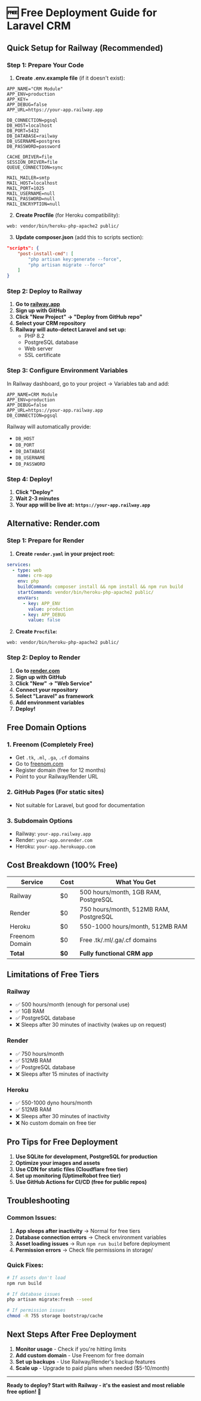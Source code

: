 # 🆓 Free Deployment Guide for Laravel CRM

## Quick Setup for Railway (Recommended)

### Step 1: Prepare Your Code

1. **Create .env.example file** (if it doesn't exist):
```env
APP_NAME="CRM Module"
APP_ENV=production
APP_KEY=
APP_DEBUG=false
APP_URL=https://your-app.railway.app

DB_CONNECTION=pgsql
DB_HOST=localhost
DB_PORT=5432
DB_DATABASE=railway
DB_USERNAME=postgres
DB_PASSWORD=password

CACHE_DRIVER=file
SESSION_DRIVER=file
QUEUE_CONNECTION=sync

MAIL_MAILER=smtp
MAIL_HOST=localhost
MAIL_PORT=1025
MAIL_USERNAME=null
MAIL_PASSWORD=null
MAIL_ENCRYPTION=null
```

2. **Create Procfile** (for Heroku compatibility):
```
web: vendor/bin/heroku-php-apache2 public/
```

3. **Update composer.json** (add this to scripts section):
```json
"scripts": {
    "post-install-cmd": [
        "php artisan key:generate --force",
        "php artisan migrate --force"
    ]
}
```

### Step 2: Deploy to Railway

1. **Go to [railway.app](https://railway.app)**
2. **Sign up with GitHub**
3. **Click "New Project" → "Deploy from GitHub repo"**
4. **Select your CRM repository**
5. **Railway will auto-detect Laravel and set up:**
   - PHP 8.2
   - PostgreSQL database
   - Web server
   - SSL certificate

### Step 3: Configure Environment Variables

In Railway dashboard, go to your project → Variables tab and add:

```
APP_NAME=CRM Module
APP_ENV=production
APP_DEBUG=false
APP_URL=https://your-app.railway.app
DB_CONNECTION=pgsql
```

Railway will automatically provide:
- `DB_HOST`
- `DB_PORT` 
- `DB_DATABASE`
- `DB_USERNAME`
- `DB_PASSWORD`

### Step 4: Deploy!

1. **Click "Deploy"**
2. **Wait 2-3 minutes**
3. **Your app will be live at: `https://your-app.railway.app`**

## Alternative: Render.com

### Step 1: Prepare for Render

1. **Create `render.yaml` in your project root:**
```yaml
services:
  - type: web
    name: crm-app
    env: php
    buildCommand: composer install && npm install && npm run build
    startCommand: vendor/bin/heroku-php-apache2 public/
    envVars:
      - key: APP_ENV
        value: production
      - key: APP_DEBUG
        value: false
```

2. **Create `Procfile`:**
```
web: vendor/bin/heroku-php-apache2 public/
```

### Step 2: Deploy to Render

1. **Go to [render.com](https://render.com)**
2. **Sign up with GitHub**
3. **Click "New" → "Web Service"**
4. **Connect your repository**
5. **Select "Laravel" as framework**
6. **Add environment variables**
7. **Deploy!**

## Free Domain Options

### 1. **Freenom** (Completely Free)
- Get `.tk`, `.ml`, `.ga`, `.cf` domains
- Go to [freenom.com](https://freenom.com)
- Register domain (free for 12 months)
- Point to your Railway/Render URL

### 2. **GitHub Pages** (For static sites)
- Not suitable for Laravel, but good for documentation

### 3. **Subdomain Options**
- Railway: `your-app.railway.app`
- Render: `your-app.onrender.com`
- Heroku: `your-app.herokuapp.com`

## Cost Breakdown (100% Free)

| Service | Cost | What You Get |
|---------|------|--------------|
| Railway | $0 | 500 hours/month, 1GB RAM, PostgreSQL |
| Render | $0 | 750 hours/month, 512MB RAM, PostgreSQL |
| Heroku | $0 | 550-1000 hours/month, 512MB RAM |
| Freenom Domain | $0 | Free .tk/.ml/.ga/.cf domains |
| **Total** | **$0** | **Fully functional CRM app** |

## Limitations of Free Tiers

### Railway
- ✅ 500 hours/month (enough for personal use)
- ✅ 1GB RAM
- ✅ PostgreSQL database
- ❌ Sleeps after 30 minutes of inactivity (wakes up on request)

### Render
- ✅ 750 hours/month
- ✅ 512MB RAM
- ✅ PostgreSQL database
- ❌ Sleeps after 15 minutes of inactivity

### Heroku
- ✅ 550-1000 dyno hours/month
- ✅ 512MB RAM
- ❌ Sleeps after 30 minutes of inactivity
- ❌ No custom domain on free tier

## Pro Tips for Free Deployment

1. **Use SQLite for development, PostgreSQL for production**
2. **Optimize your images and assets**
3. **Use CDN for static files (Cloudflare free tier)**
4. **Set up monitoring (UptimeRobot free tier)**
5. **Use GitHub Actions for CI/CD (free for public repos)**

## Troubleshooting

### Common Issues:
1. **App sleeps after inactivity** → Normal for free tiers
2. **Database connection errors** → Check environment variables
3. **Asset loading issues** → Run `npm run build` before deployment
4. **Permission errors** → Check file permissions in storage/

### Quick Fixes:
```bash
# If assets don't load
npm run build

# If database issues
php artisan migrate:fresh --seed

# If permission issues
chmod -R 755 storage bootstrap/cache
```

## Next Steps After Free Deployment

1. **Monitor usage** - Check if you're hitting limits
2. **Add custom domain** - Use Freenom for free domain
3. **Set up backups** - Use Railway/Render's backup features
4. **Scale up** - Upgrade to paid plans when needed ($5-10/month)

---

**Ready to deploy? Start with Railway - it's the easiest and most reliable free option! 🚀**
